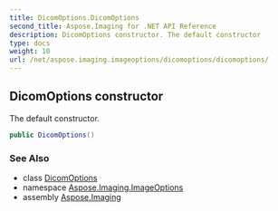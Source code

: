 ```yaml
---
title: DicomOptions.DicomOptions
second_title: Aspose.Imaging for .NET API Reference
description: DicomOptions constructor. The default constructor
type: docs
weight: 10
url: /net/aspose.imaging.imageoptions/dicomoptions/dicomoptions/
---
```

## DicomOptions constructor

The default constructor.

```csharp
public DicomOptions()
```

### See Also

* class [DicomOptions](../)
* namespace [Aspose.Imaging.ImageOptions](../../dicomoptions/)
* assembly [Aspose.Imaging](../../../)


